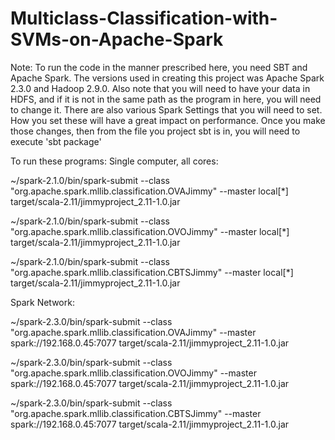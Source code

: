 # Multiclass-Classification-with-SVMs-on-Apache-Spark
Note: To run the code in the manner prescribed here, you need SBT and Apache Spark. The versions used in creating this project was Apache Spark 2.3.0 and Hadoop 2.9.0. Also note that you will need to have your data in HDFS, and if it is not in the same path as the program in here, you will need to change it. There are also various Spark Settings that you will need to set. How you set these will have a great impact on performance. Once you make those changes, then from the file you project sbt is in, you will need to execute 'sbt package'

To run these programs:
Single computer, all cores:

~/spark-2.1.0/bin/spark-submit --class "org.apache.spark.mllib.classification.OVAJimmy" --master local[*] target/scala-2.11/jimmyproject_2.11-1.0.jar


~/spark-2.1.0/bin/spark-submit --class "org.apache.spark.mllib.classification.OVOJimmy" --master local[*] target/scala-2.11/jimmyproject_2.11-1.0.jar

~/spark-2.1.0/bin/spark-submit --class "org.apache.spark.mllib.classification.CBTSJimmy" --master local[*] target/scala-2.11/jimmyproject_2.11-1.0.jar


Spark Network:

~/spark-2.3.0/bin/spark-submit --class "org.apache.spark.mllib.classification.OVAJimmy" --master spark://192.168.0.45:7077 target/scala-2.11/jimmyproject_2.11-1.0.jar

~/spark-2.3.0/bin/spark-submit --class "org.apache.spark.mllib.classification.OVOJimmy" --master spark://192.168.0.45:7077 target/scala-2.11/jimmyproject_2.11-1.0.jar


~/spark-2.3.0/bin/spark-submit --class "org.apache.spark.mllib.classification.CBTSJimmy" --master spark://192.168.0.45:7077 target/scala-2.11/jimmyproject_2.11-1.0.jar
